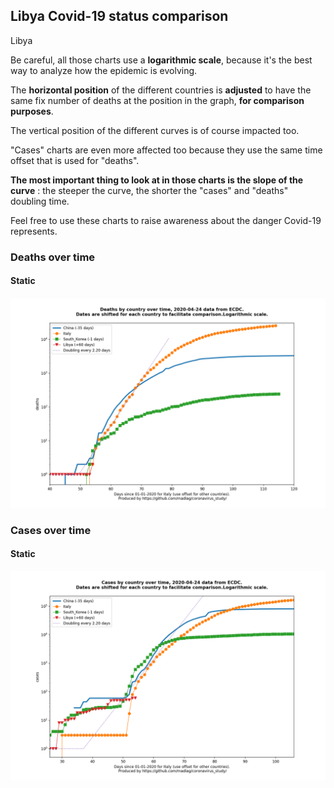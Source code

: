 ## Libya Covid-19 status comparison 

Libya



Be careful, all those charts use a **logarithmic scale**, because it's the best way to analyze how the epidemic is evolving.
 
The **horizontal position** of the different countries is **adjusted** to have the same fix number of deaths at the position in the graph, **for comparison purposes**.

The vertical position of the different curves is of course impacted too.

"Cases" charts are even more affected too because they use the same time offset that is used for "deaths".

**The most important thing to look at in those charts is the slope of the curve** : the steeper the curve, the shorter the "cases" and "deaths" doubling time.

Feel free to use these charts to raise awareness about the danger Covid-19 represents. 


 
### Deaths over time
 
#### Static
![Libya covid-19 deaths static chart](https://raw.githubusercontent.com/madlag/coronavirus_study/master/notebooks/graphs/2020-04-24/countries/Libya/2020-04-24_Libya_deaths.png "Libya covid-19 deaths static chart")   

 
### Cases over time
 
#### Static
![Libya covid-19 cases static chart](https://raw.githubusercontent.com/madlag/coronavirus_study/master/notebooks/graphs/2020-04-24/countries/Libya/2020-04-24_Libya_cases.png "Libya covid-19 cases static chart")   

